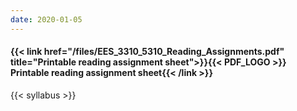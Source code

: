 ```yaml
---
date: 2020-01-05
---
```

#### {{< link href="/files/EES_3310_5310_Reading_Assignments.pdf" title="Printable reading assignment sheet">}}{{< PDF_LOGO >}}  **Printable reading assignment sheet**{{< /link >}}

{{< syllabus >}}
